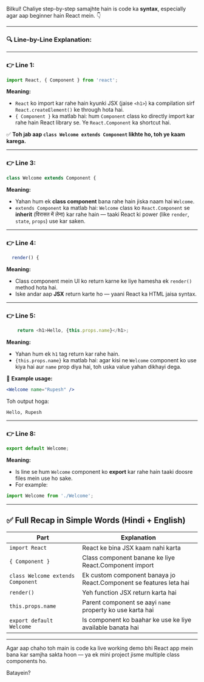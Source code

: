 Bilkul! Chaliye step-by-step samajhte hain is code ka **syntax**, especially agar aap beginner hain React mein. 👇

---

### 🔍 Line-by-Line Explanation:

---

### 👉 Line 1:

```js
import React, { Component } from 'react';
```

**Meaning:**

* `React` ko import kar rahe hain kyunki JSX (jaise `<h1>`) ka compilation sirf `React.createElement()` ke through hota hai.
* `{ Component }` ka matlab hai: hum `Component` class ko directly import kar rahe hain React library se. Ye `React.Component` ka shortcut hai.

✅ **Toh jab aap `class Welcome extends Component` likhte ho, toh ye kaam karega.**

---

### 👉 Line 3:

```js
class Welcome extends Component {
```

**Meaning:**

* Yahan hum ek **class component** bana rahe hain jiska naam hai `Welcome`.
* `extends Component` ka matlab hai: `Welcome` class ko `React.Component` se **inherit** (विरासत में लेना) kar rahe hain — taaki React ki power (like `render`, `state`, `props`) use kar saken.

---

### 👉 Line 4:

```js
  render() {
```

**Meaning:**

* Class component mein UI ko return karne ke liye hamesha ek `render()` method hota hai.
* Iske andar aap **JSX** return karte ho — yaani React ka HTML jaisa syntax.

---

### 👉 Line 5:

```js
    return <h1>Hello, {this.props.name}</h1>;
```

**Meaning:**

* Yahan hum ek `h1` tag return kar rahe hain.
* `{this.props.name}` ka matlab hai: agar kisi ne `Welcome` component ko use kiya hai aur `name` prop diya hai, toh uska value yahan dikhayi dega.

🔁 **Example usage:**

```jsx
<Welcome name="Rupesh" />
```

Toh output hoga:

```
Hello, Rupesh
```

---

### 👉 Line 8:

```js
export default Welcome;
```

**Meaning:**

* Is line se hum `Welcome` component ko **export** kar rahe hain taaki doosre files mein use ho sake.
* For example:

```js
import Welcome from './Welcome';
```

---

## ✅ Full Recap in Simple Words (Hindi + English)

| Part                              | Explanation                                                        |
| --------------------------------- | ------------------------------------------------------------------ |
| `import React`                    | React ke bina JSX kaam nahi karta                                  |
| `{ Component }`                   | Class component banane ke liye React.Component import              |
| `class Welcome extends Component` | Ek custom component banaya jo React.Component se features leta hai |
| `render()`                        | Yeh function JSX return karta hai                                  |
| `this.props.name`                 | Parent component se aayi `name` property ko use karta hai          |
| `export default Welcome`          | Is component ko baahar ke use ke liye available banata hai         |

---

Agar aap chaho toh main is code ka live working demo bhi React app mein bana kar samjha sakta hoon — ya ek mini project jisme multiple class components ho.

Batayein?
